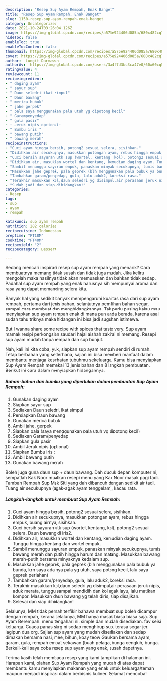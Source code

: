 ```yaml
---
description: "Resep Sup Ayam Rempah, Enak Banget"
title: "Resep Sup Ayam Rempah, Enak Banget"
slug: 1150-resep-sup-ayam-rempah-enak-banget
category: Uncategorized
date: 2021-10-24T03:26:04.126Z
image: https://img-global.cpcdn.com/recipes/a575e924406d085a/680x482cq70/sup-ayam-rempah-foto-resep-utama.jpg
hideToc: false
enableToc: true
enableTocContent: false
thumbnail: https://img-global.cpcdn.com/recipes/a575e924406d085a/680x482cq70/sup-ayam-rempah-foto-resep-utama.jpg
cover: https://img-global.cpcdn.com/recipes/a575e924406d085a/680x482cq70/sup-ayam-rempah-foto-resep-utama.jpg
author:  Lungit Darmawan
authorAv:  https://img-global.cpcdn.com/users/3a4f7d3bc3ca47e0/60x60cq50/avatar.jpg
ratingvalue: 4
reviewcount: 11
recipeingredient:
- " daging ayam"
- " sayur sup"
- " Daun seledri ikat simpul"
- " Daun bawang"
- " merica bubuk"
- " jahe gerpek"
- " pala saya menggunakan pala utuh yg dipotong kecil"
- " Garampenyedap"
- " gula pasir"
- " Jeruk nipis optional"
- " Bumbu iris "
- " bawang putih"
- " bawang merah"
recipeinstructions:
- "Cuci ayam hingga bersih, potong2 sesuai selera, sisihkan."
- "Didihkan air secukupnya, masukkan potongan ayam, rebus hingga empuk, buang airnya, sisihkan."
- "Cuci bersih sayuran utk sup (wortel, kentang, kol), potong2 sesuai selera. Daun bawang di iris2."
- "Didihkan air, masukkan wortel dan kentang, kemudian daging ayam. Tunggu hingga kentang dan wortel empuk."
- "Sambil menunggu sayuran empuk, panaskan minyak secukupnya, tumis bawang merah dan putih hingga harum dan matang. Masukkan bawang merah-putih bersama minyaknya kedalam sup."
- "Masukkan jahe geprek, pala geprek (blh menggunakan pala bubuk ya bunda, krn saya ada nya pala yg utuh, saya potong kecil, lalu saya geprek perlahan)"
- "Tambahkan garam/penyedap, gula, lalu aduk2, koreksi rasa."
- "Terakhir masukkan kol,daun seledri yg disimpul,air perasaan jeruk nipis, aduk merata, tunggu sampai mendidih dan kol agak layu, lalu matikan kompor. Masukkan daun bawang yg telah diris, siap disajikan."
- "Sudah jadi dan siap dihidangkan!"
categories:
- Resep
tags:
- sup
- ayam
- rempah

katakunci: sup ayam rempah 
nutrition: 282 calories
recipecuisine: Indonesian
preptime: "PT18M"
cooktime: "PT40M"
recipeyield: "2"
recipecategory: Dessert

---
```



Sedang mencari inspirasi resep sup ayam rempah yang menarik? Cara membuatnya memang tidak susah dan tidak juga mudah. Jika keliru mengolah maka hasilnya tidak akan memuaskan dan bahkan tidak sedap. Padahal sup ayam rempah yang enak harusnya sih mempunyai aroma dan rasa yang dapat memancing selera kita.


Banyak hal yang sedikit banyak mempengaruhi kualitas rasa dari sup ayam rempah, pertama dari jenis bahan, selanjutnya pemilihan bahan segar, sampai cara membuat dan menghidangkannya. Tak perlu pusing kalau mau menyiapkan sup ayam rempah enak di mana pun anda berada, karena asal sudah tahu triknya maka hidangan ini bisa jadi suguhan istimewa.

But I wanna share some recipe with spices that taste very. Sup ayam mamak resipi perkongsian saudari hajal aishah zakirai ni memang. Resepi sup ayam mudah tanpa rempah dan sup bunjut.


Nah, kali ini kita coba, yuk, siapkan sup ayam rempah sendiri di rumah. Tetap berbahan yang sederhana, sajian ini bisa memberi manfaat dalam membantu menjaga kesehatan tubuhmu sekeluarga. Kamu bisa menyiapkan Sup Ayam Rempah memakai 13 jenis bahan dan 8 langkah pembuatan. Berikut ini cara dalam menyiapkan hidangannya.

<!--inarticleads1-->

##### Bahan-bahan dan bumbu yang diperlukan dalam pembuatan Sup Ayam Rempah:

1. Gunakan  daging ayam
1. Siapkan  sayur sup
1. Sediakan  Daun seledri, ikat simpul
1. Persiapkan  Daun bawang
1. Gunakan  merica bubuk
1. Ambil  jahe, gerpek
1. Siapkan  pala (saya menggunakan pala utuh yg dipotong kecil)
1. Sediakan  Garam/penyedap
1. Siapkan  gula pasir
1. Ambil  Jeruk nipis (optional)
1. Siapkan  Bumbu iris :
1. Ambil  bawang putih
1. Gunakan  bawang merah


Boleh juga guna daun sup + daun bawang. Dah duduk depan komputer ni, sempatlah Kak Noor muatkan resepi menu yang Kak Noor masak pagi tadi. Tambah Rempah Sup Mak Siti yang dah dibancuh dengan sedikit air tadi. Tuang air secukupnya (agak-agak ayam tenggelam), kacau rata. 

<!--inarticleads2-->

##### Langkah-langkah untuk membuat Sup Ayam Rempah:

1. Cuci ayam hingga bersih, potong2 sesuai selera, sisihkan.
1. Didihkan air secukupnya, masukkan potongan ayam, rebus hingga empuk, buang airnya, sisihkan.
1. Cuci bersih sayuran utk sup (wortel, kentang, kol), potong2 sesuai selera. Daun bawang di iris2.
1. Didihkan air, masukkan wortel dan kentang, kemudian daging ayam. Tunggu hingga kentang dan wortel empuk.
1. Sambil menunggu sayuran empuk, panaskan minyak secukupnya, tumis bawang merah dan putih hingga harum dan matang. Masukkan bawang merah-putih bersama minyaknya kedalam sup.
1. Masukkan jahe geprek, pala geprek (blh menggunakan pala bubuk ya bunda, krn saya ada nya pala yg utuh, saya potong kecil, lalu saya geprek perlahan)
1. Tambahkan garam/penyedap, gula, lalu aduk2, koreksi rasa.
1. Terakhir masukkan kol,daun seledri yg disimpul,air perasaan jeruk nipis, aduk merata, tunggu sampai mendidih dan kol agak layu, lalu matikan kompor. Masukkan daun bawang yg telah diris, siap disajikan.
1. Selesai dan siap dihidangkan!

Selalunya, MM tidak pernah terfikir bahawa membuat sup boleh dicampur dengan rempah, kerana selalunya, MM hanya masak biasa biasa saja. Sup Ayam Berempah. menu tengahari ni. simple dan mudah disediakan. fav seisi keluarga. Cuaca panas skrg ni sedap menghirup sup. terasa segar jer. lagipun dua org. Sajian sup ayam yang mudah disediakan dan sedap dimakan bersama nasi, mee, bihun, koay teow Gaulkan bersama ayam, garam, gula, rempah empat sekawan (buah pelaga, bunga cengkih, bunga. Berkali-kali saya coba resep sup ayam yang enak, susah dapetnya. 

Terima kasih telah membaca resep yang kami tampilkan di halaman ini. Harapan kami, olahan Sup Ayam Rempah yang mudah di atas dapat membantu kamu menyiapkan makanan yang enak untuk keluarga/teman maupun menjadi inspirasi dalam berbisnis kuliner. Selamat mencoba!
